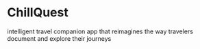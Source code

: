 # ChillQuest
intelligent travel companion app that reimagines the way travelers document and explore their journeys
